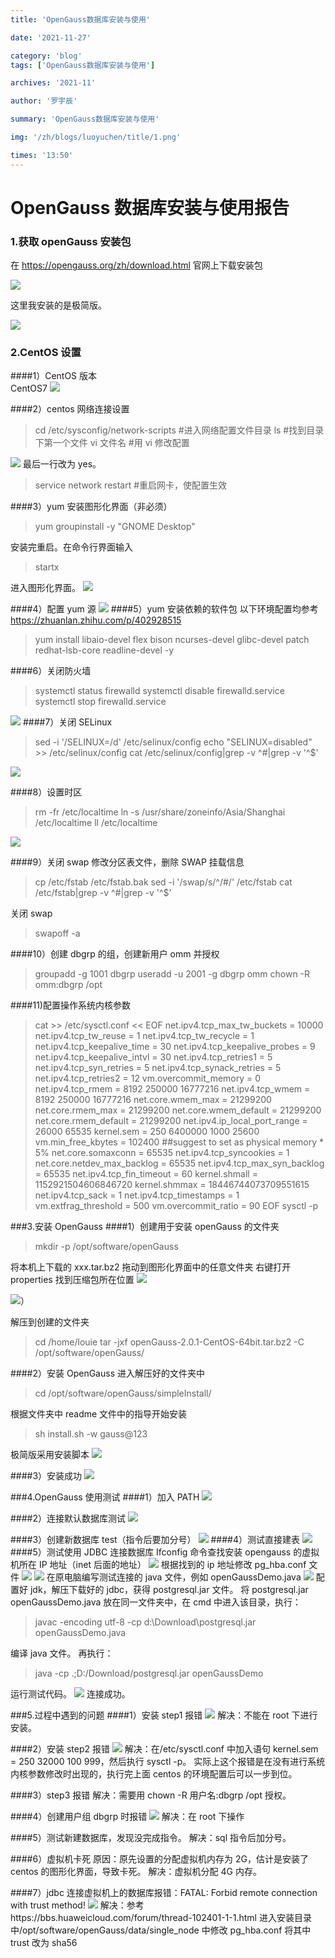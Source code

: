 ```yaml
---
title: 'OpenGauss数据库安装与使用'

date: '2021-11-27'

category: 'blog'
tags: ['OpenGauss数据库安装与使用']

archives: '2021-11'

author: '罗宇辰'

summary: 'OpenGauss数据库安装与使用'

img: '/zh/blogs/luoyuchen/title/1.png'

times: '13:50'
---
```


# OpenGauss 数据库安装与使用报告

### 1.获取 openGauss 安装包

在 https://opengauss.org/zh/download.html 官网上下载安装包

<img src='./figures/1.png'>

这里我安装的是极简版。

<img src='./figures/2.png'>

### 2.CentOS 设置

####1）CentOS 版本  
CentOS7
<img src='./figures/3.png'>

####2）centos 网络连接设置

> cd /etc/sysconfig/network-scripts #进入网络配置文件目录
> ls #找到目录下第一个文件
> vi 文件名 #用 vi 修改配置

<img src='./figures/4.png'>
最后一行改为 yes。

> service network restart #重启网卡，使配置生效

####3）yum 安装图形化界面（非必须）

> yum groupinstall -y "GNOME Desktop"

安装完重启。在命令行界面输入

> startx

进入图形化界面。
<img src='./figures/5.png'>

####4）配置 yum 源
<img src='./figures/6.png'>
####5）yum 安装依赖的软件包
以下环境配置均参考 https://zhuanlan.zhihu.com/p/402928515

> yum install libaio-devel flex bison ncurses-devel glibc-devel patch redhat-lsb-core readline-devel -y

####6）关闭防火墙

> systemctl status firewalld
> systemctl disable firewalld.service
> systemctl stop firewalld.service

<img src='./figures/7.png'>
####7）关闭 SELinux

> sed -i '/SELINUX=/d' /etc/selinux/config
> echo "SELINUX=disabled" >> /etc/selinux/config
> cat /etc/selinux/config|grep -v ^#|grep -v '^$'

<img src='./figures/8.png'>

####8）设置时区

> rm -fr /etc/localtime
> ln -s /usr/share/zoneinfo/Asia/Shanghai /etc/localtime
> ll /etc/localtime

<img src='./figures/9.png'>

####9）关闭 swap
修改分区表文件，删除 SWAP 挂载信息

> cp /etc/fstab /etc/fstab.bak
> sed -i '/swap/s/^/#/' /etc/fstab
> cat /etc/fstab|grep -v ^#|grep -v '^$'

关闭 swap

> swapoff -a

####10）创建 dbgrp 的组，创建新用户 omm 并授权

> groupadd -g 1001 dbgrp
> useradd -u 2001 -g dbgrp omm
> chown -R omm:dbgrp /opt

####11)配置操作系统内核参数

> cat >> /etc/sysctl.conf << EOF
> net.ipv4.tcp_max_tw_buckets = 10000
> net.ipv4.tcp_tw_reuse = 1
> net.ipv4.tcp_tw_recycle = 1
> net.ipv4.tcp_keepalive_time = 30
> net.ipv4.tcp_keepalive_probes = 9
> net.ipv4.tcp_keepalive_intvl = 30
> net.ipv4.tcp_retries1 = 5
> net.ipv4.tcp_syn_retries = 5
> net.ipv4.tcp_synack_retries = 5
> net.ipv4.tcp_retries2 = 12
> vm.overcommit_memory = 0
> net.ipv4.tcp_rmem = 8192 250000 16777216
> net.ipv4.tcp_wmem = 8192 250000 16777216
> net.core.wmem_max = 21299200
> net.core.rmem_max = 21299200
> net.core.wmem_default = 21299200
> net.core.rmem_default = 21299200
> net.ipv4.ip_local_port_range = 26000 65535
> kernel.sem = 250 6400000 1000 25600
> vm.min_free_kbytes = 102400 ##suggest to set as physical memory \* 5%
> net.core.somaxconn = 65535
> net.ipv4.tcp_syncookies = 1
> net.core.netdev_max_backlog = 65535
> net.ipv4.tcp_max_syn_backlog = 65535
> net.ipv4.tcp_fin_timeout = 60
> kernel.shmall = 1152921504606846720
> kernel.shmmax = 18446744073709551615
> net.ipv4.tcp_sack = 1
> net.ipv4.tcp_timestamps = 1
> vm.extfrag_threshold = 500
> vm.overcommit_ratio = 90
> EOF
> sysctl -p

###3.安装 OpenGauss
####1）创建用于安装 openGauss 的文件夹

> mkdir -p /opt/software/openGauss

将本机上下载的 xxx.tar.bz2 拖动到图形化界面中的任意文件夹
右键打开 properties 找到压缩包所在位置
<img src='./figures/10.png'>

<img src='./figures/11.png'>）

解压到创建的文件夹

> cd /home/louie
> tar -jxf openGauss-2.0.1-CentOS-64bit.tar.bz2 -C /opt/software/openGauss/

####2）安装 OpenGauss
进入解压好的文件夹中

> cd /opt/software/openGauss/simpleInstall/

根据文件夹中 readme 文件中的指导开始安装

> sh install.sh -w gauss@123

极简版采用安装脚本
<img src='./figures/12.png'>

####3）安装成功
<img src='./figures/13.png'>

###4.OpenGauss 使用测试
####1）加入 PATH
<img src='./figures/14.png'>

####2）连接默认数据库测试
<img src='./figures/15.png'>

####3）创建新数据库 test（指令后要加分号）
<img src='./figures/16.png'>
####4）测试直接建表
<img src='./figures/17.png'>
####5）测试使用 JDBC 连接数据库
Ifconfig 命令查找安装 opengauss 的虚拟机所在 IP 地址（inet 后面的地址）
<img src='./figures/18.png'>
根据找到的 ip 地址修改 pg_hba.conf 文件
<img src='./figures/19.png'>
<img src='./figures/20.png'>
在原电脑编写测试连接的 java 文件，例如 openGaussDemo.java
<img src='./figures/21.png'>
配置好 jdk，解压下载好的 jdbc，获得 postgresql.jar 文件。
将 postgresql.jar openGaussDemo.java 放在同一文件夹中，在 cmd 中进入该目录，执行：

> javac -encoding utf-8 -cp d:\Download\postgresql.jar openGaussDemo.java

编译 java 文件。
再执行：

> java -cp .;D:/Download/postgresql.jar openGaussDemo

运行测试代码。
<img src='./figures/22.png'>
连接成功。

###5.过程中遇到的问题
####1）安装 step1 报错
<img src='./figures/23.png'>
解决：不能在 root 下进行安装。

####2）安装 step2 报错
<img src='./figures/24.png'>
解决：在/etc/sysctl.conf 中加入语句 kernel.sem = 250 32000 100 999，然后执行 sysctl -p。
实际上这个报错是在没有进行系统内核参数修改时出现的，执行完上面 centos 的环境配置后可以一步到位。

####3）step3 报错
解决：需要用 chown -R 用户名:dbgrp /opt 授权。

####4）创建用户组 dbgrp 时报错
<img src='./figures/25.png'>
解决：在 root 下操作

####5）测试新建数据库，发现没完成指令。
解决：sql 指令后加分号。

####6）虚拟机卡死
原因：原先设置的分配虚拟机内存为 2G，估计是安装了 centos 的图形化界面，导致卡死。
解决：虚拟机分配 4G 内存。

####7）jdbc 连接虚拟机上的数据库报错：FATAL: Forbid remote connection with trust method!
<img src='./figures/26.png'>
解决：参考https://bbs.huaweicloud.com/forum/thread-102401-1-1.html
进入安装目录中/opt/software/openGauss/data/single_node 中修改 pg_hba.conf 将其中 trust 改为 sha56
